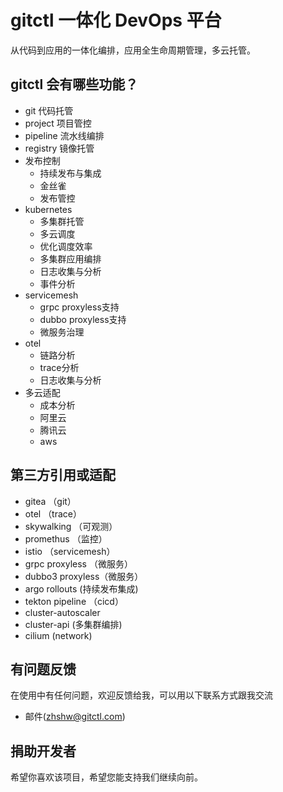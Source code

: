 # gitctl 一体化 DevOps 平台

从代码到应用的一体化编排，应用全生命周期管理，多云托管。

## gitctl 会有哪些功能？

* git 代码托管
* project 项目管控
* pipeline 流水线编排
* registry 镜像托管
* 发布控制
  * 持续发布与集成
  * 金丝雀
  * 发布管控
* kubernetes
  * 多集群托管
  * 多云调度
  * 优化调度效率
  * 多集群应用编排
  * 日志收集与分析
  * 事件分析
* servicemesh
  * grpc proxyless支持
  * dubbo proxyless支持
  * 微服务治理
* otel
  * 链路分析
  * trace分析
  * 日志收集与分析
* 多云适配
  * 成本分析
  * 阿里云
  * 腾讯云
  * aws


## 第三方引用或适配
* gitea （git）
* otel （trace）
* skywalking （可观测）
* promethus （监控）
* istio （servicemesh）
* grpc proxyless （微服务）
* dubbo3 proxyless（微服务）
* argo rollouts (持续发布集成)
* tekton pipeline （cicd）
* cluster-autoscaler
* cluster-api (多集群编排)
* cilium (network)

## 有问题反馈
在使用中有任何问题，欢迎反馈给我，可以用以下联系方式跟我交流
* 邮件(zhshw@gitctl.com)

## 捐助开发者
希望你喜欢该项目，希望您能支持我们继续向前。
